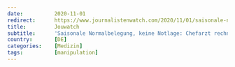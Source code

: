 ```yaml
---
date:          2020-11-01
redirect:      https://www.journalistenwatch.com/2020/11/01/saisonale-normalbelegung-notlage/
title:         Jouwatch
subtitle:      'Saisonale Normalbelegung, keine Notlage: Chefarzt rechnet mit Corona-Hysterie ab'
country:       [DE]
categories:    [Medizin]
tags:          [manipulation]
---
```

